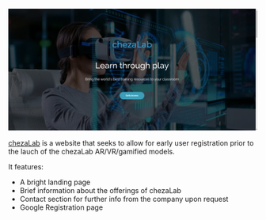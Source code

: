 ![chezaLab](/img/chezahome.png)

[chezaLab]('https://chezalab2.netlify.com/') is a website that seeks to allow for early user registration prior to the lauch of the chezaLab AR/VR/gamified models.

It features:

* A bright landing page
* Brief information about the offerings of chezaLab
* Contact section for further info from the company upon request
* Google Registration page
